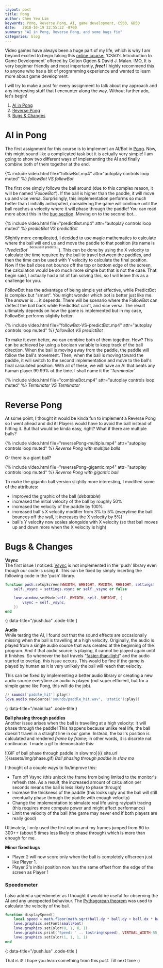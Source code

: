 ```yaml
---
layout: post
title: Pong
author: Chee Yew Lim
keywords: Pong, Reverse Pong, AI, game development, CS50, GD50 
date:   2018-10-19 22:55:22 -0700
summary: "AI in Pong, Reverse Pong, and some bugs fix"
categories: blog
---
```


Video games have always been a huge part of my life, which is why I am beyond excited to begin taking this [online course:][online-course] 'CS50's Introduction to Game Development' offered by Colton Ogden & David J. Malan. IMO, It is very beginner friendly and most importantly, ***free!*** I highly recommend this to anyone who has a bit of programming experience and wanted to learn more about game development. 

I will try to make a post for every assignment to talk about my approach and any interesting stuff that I encounter along the way. Without further ado, let's begin!

1. [AI in Pong](#ai-in-pong)
2. [Reverse Pong](#reverse-pong)
3. [Bugs & Changes](#bugs--changes)

# AI in Pong
The first assignment for this course is to implement an AI/Bot in [Pong][pong]. Now, this might sound like a complicated task but it is actually very simple! I am going to show two different ways of implementing the AI and finally combine both of them together at the end.  

{% include video.html file="followBot.mp4" attr="autoplay controls loop muted" %}
*followBot VS followBot*  
  
The first one simply follows the ball around (due to this complex reason, it will be named '*FollowBot*'). If the ball is higher than the paddle, it will move up and vice versa. Surprisingly, this implementation performs so much better than I initially anticipated, considering the game will continue until the ball reaches a velocity where it will phase through the paddle! You can read more about this in the [bug section](#bugs--changes). Moving on to the second bot...

{% include video.html file="predictBot.mp4" attr="autoplay controls loop muted" %}
*predictBot VS predictBot*

Slightly more complicated, I decided to use ~~magic~~ mathematics to calculate where the ball will end up and move the paddle to that position (its name is '*PredictBot*' <sup><sup>because it predicts...</sup></sup>). This can be done by using the X velocity to calculate the time required by the ball to travel between the paddles, and then the time can be used with Y velocity to calculate the final position. Now if the ball does not bounce off the top or bottom edge of the screen, the calculation would be so much more simple but that is not the case. That begin said, I actually had a lot of fun solving this, so I will leave this as a challenge for you. 

FollowBot has the advantage of being simple yet effective, while PredictBot is complex but "smart". You might wonder which bot is better just like me. The answer is ... it depends. There will be scenario where the FollowBot can deflect the ball back while PredictBot can't, and vice versa. The result ultimately depends on how the game is implemented but in my case, FollowBot performs ~~slightly~~ better. 

{% include video.html file="followBot-VS-predictBot.mp4" attr="autoplay controls loop muted" %}
*followBot VS predictBot*
     
To make it even better, we can combine both of them together. How? This can be achieved by using a boolean variable to keep track of the ball direction. When the ball is moving away from the paddle, the paddle will follow the ball's movement. Then, when the ball is moving toward the paddle, it will switch to the second implementation and move to the ball's final calculated position. With all of these, we will have an AI that beats any human player 99.99% of the time. I shall name it the '*Terminator*'

{% include video.html file="combineBot.mp4" attr="autoplay controls loop muted" %}
*Terminator VS Terminator*

# Reverse Pong
At some point, I thought it would be kinda fun to implement a Reverse Pong so I went ahead and did it! Players would have to avoid the ball instead of hitting it. But that would be kinda easy, right? What if there are multiple balls?

{% include video.html file="reversePong-multiple.mp4" attr="autoplay controls loop muted" %}
*Reverse Pong with multiple balls* 

Or there is a giant ball?

{% include video.html file="reversePong-gigantic.mp4" attr="autoplay controls loop muted" %}
*Reverse Pong with gigantic ball*

To make the gigantic ball version slightly more interesting, I modified some of the attributes:
- improved the graphic of the ball (*debatable*)
- increased the initial velocity of the ball by roughly 50%
- increased the velocity of the paddle by 100%
- increased ball's X velocity modifier from 3% to 5% (everytime the ball  bounces off the wall, it increases the X velocity by 5%)  
- ball's Y velocity now scales alongside with X velocity (so that ball moves up and down more when the X velocity is high)

# Bugs & Changes

**Vsync**  
The first issue I noticed: [Vsync][vsync] is not implemented in the 'push' library even though our code is using it. This can be fixed by simply inserting the following code in the 'push' library. 

```lua
function push:setupScreen(WWIDTH, WHEIGHT, RWIDTH, RHEIGHT, settings)
	self._vsync = settings.vsync or self._vsync or false

	love.window.setMode(self._RWIDTH, self._RHEIGHT, {
		vsync = self._vsync,
	})
end
```
{: data-title="/push.lua" .code-title }

**Audio**  
While testing the AI, I found out that the sound effects are occasionally missing when the ball is travelling at a high velocity. Originally, the audio is played from a single audio source that was created at the beginning of the program. And if that audio source is playing, it cannot be played again until it finishes. So whenever the ball travels "[faster-than-light][faster-than-light]" and the audio started to overlap, this issue occurs. This would be fine if the game is played by human as it is very unlikely the ball will reach that velocity.
  
This can be fixed by implementing a better audio library or creating a new audio source everytime an audio is played (not super efficient, but for a simple game like Pong, this will do the job).  

```lua
// sounds['paddle_hit']:play()
love.audio.newSource('sounds/paddle_hit.wav', 'static'):play()
```
{: data-title="/main.lua" .code-title }


**Ball phasing through paddles**  
Another issue arises when the ball is travelling at a high velocity: It will phase through the paddle! This happens because unlike real life, the ball doesn't travel in a straight line in our game. Instead, the ball's position is calculated and rendered *frame by frame*; in other words, it is discrete not continuous. I made a gif to demonstrate this: 

![GIF of ball phase through paddle in slow mo]({{ site.url }}/assets/img/phase.gif)
*Ball phasing through paddle in slow mo*

I thought of  a couple ways to fix/improve this: 
 - Turn off Vsync (this unlock the frame from being limited to the monitor's refresh rate. As a result, the increased amount of calculation per seconds means the ball is less likely to phase through)
 - Increase the thickness of the paddle (this looks ugly and the ball will still eventually phase through the paddle with enough velocity)
 - Change the implementation to simulate real life using ray/path tracing (this requires more compute power and might affect performance)
 - Limit the velocity of the ball (the game may never end if both players are really good)

Ultimately, I only used the first option  and my frames jumped from 60 to 300++ (about 5 times less likely to phase through) which is more than enough for me.   

**Minor fixed bugs**
- Player 2 will now score only when the ball is completely offscreen just like Player 1.
- Player 2's initial position now has the same offset from the edge of the screen as Player 1 

### Speedometer 
I also added a speedometer as I thought it would be useful for observing the AI and any unexpected behaviour. The [Pythagorean theorem][pythagorean-theorem] was used to calculate the velocity of the ball. 

```lua
function displaySpeed()
	local speed = math.floor(math.sqrt(ball.dy * ball.dy + ball.dx * ball.dx))
	love.graphics.setFont(smallFont)
	love.graphics.setColor(0, 1, 0, 1)
	love.graphics.print('Speed: ' .. tostring(speed), VIRTUAL_WIDTH-55, 10)
	love.graphics.setColor(1, 1, 1, 1)
end
```
{: data-title="/push.lua" .code-title }

That is it! I hope you learn something from this post. Till next time :)

[online-course]: https://courses.edx.org/courses/course-v1:HarvardX+CS50G+Games/course/
[pong]: https://en.wikipedia.org/wiki/Pong
[vsync]: https://en.wikipedia.org/wiki/Analog_television#Vertical_synchronization
[pythagorean-theorem]: https://en.wikipedia.org/wiki/Pythagorean_theorem
[faster-than-light]: https://en.wikipedia.org/wiki/FTL:_Faster_Than_Light